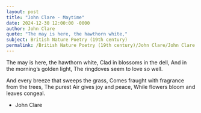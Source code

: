 ```yaml
---
layout: post
title: "John Clare - Maytime"
date: 2024-12-30 12:00:00 -0000
author: John Clare
quote: "The may is here, the hawthorn white,"
subject: British Nature Poetry (19th century)
permalink: /British Nature Poetry (19th century)/John Clare/John Clare - Maytime
---
```


The may is here, the hawthorn white,
   Clad in blossoms in the dell,
And in the morning’s golden light,
   The ringdoves seem to love so well.

And every breeze that sweeps the grass,
   Comes fraught with fragrance from the trees,
The purest Air gives joy and peace,
   While flowers bloom and leaves congeal.

- John Clare
